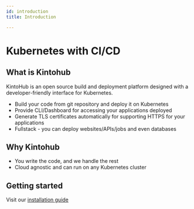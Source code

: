 ```yaml
---
id: introduction
title: Introduction

---
```


# Kubernetes with CI/CD

## What is Kintohub

KintoHub is an open source build and deployment platform designed with a developer-friendly interface for Kubernetes.

- Build your code from git repository and deploy it on Kubernetes
- Provide CLI/Dashboard for accessing your applications deployed
- Generate TLS certificates automatically for supporting HTTPS for your applications    
- Fullstack - you can deploy websites/APIs/jobs and even databases

## Why Kintohub

- You write the code, and we handle the rest
- Cloud agnostic and can run on any Kubernetes cluster

## Getting started

Visit our [installation guide](installation.md)